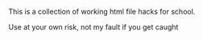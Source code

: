 This is a collection of working html file hacks for school. 


Use at your own risk, not my fault if you get caught
